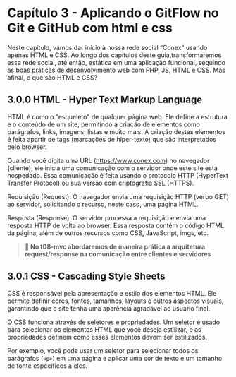 # Capítulo 3 - Aplicando o GitFlow no Git e GitHub com html e css

Neste capítulo, vamos dar início à nossa rede social “Conex” usando apenas HTML e CSS. Ao longo dos capítulos deste guia,transformaremos essa rede social, até então, estática em uma aplicação funcional, seguindo as boas práticas de desenvolvimento web com PHP, JS, HTML e CSS. Mas afinal, o que são HTML e CSS? 

## 3.0.0 HTML - Hyper Text Markup Language

HTML é como o "esqueleto" de qualquer página web. Ele define a estrutura e o conteúdo de um site, permitindo a criação de elementos como parágrafos, links, imagens, listas e muito mais. A criação destes elementos é feita apartir de tags (marcações de hiper-texto) que são interpretados pelo browser.

Quando você digita uma URL (https://www.conex.com) no navegador (cliente), ele inicia uma comunicação com o servidor onde este site está hospedado. Essa comunicação é feita usando o protocolo HTTP (HyperText Transfer Protocol) ou sua versão com criptografia SSL (HTTPS).

Requisição (Request): O navegador envia uma requisição HTTP (verbo GET) ao servidor, solicitando o recurso, neste caso, uma página HTML.

Resposta (Response): O servidor processa a requisição e envia uma resposta HTTP de volta ao browser. Essa resposta contém o código HTML da página, além de outros recursos como CSS, JavaScript, imgs, etc.

> **🚨 No t08-mvc abordaremos de maneira prática a arquitetura request/response na comunicação entre clientes e servidores**

## 3.0.1 CSS - Cascading Style Sheets

CSS é responsável pela apresentação e estilo dos elementos HTML. Ele permite definir cores, fontes, tamanhos, layouts e outros aspectos visuais, garantindo que o site tenha uma aparência agradável ao usuário final.

O CSS funciona através de seletores e propriedades. Um seletor é usado para selecionar os elementos HTML que você deseja estilizar, e as propriedades definem como esses elementos devem ser estilizados.

Por exemplo, você pode usar um seletor para selecionar todos os parágrafos (`<p>`) em uma página e aplicar uma cor de texto e um tamanho de fonte específicos a eles.


